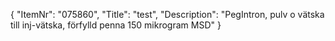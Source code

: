 {
  "ItemNr": "075860",
  "Title": "test",
  "Description": "PegIntron, pulv o vätska till inj-vätska, förfylld penna 150 mikrogram MSD"
}